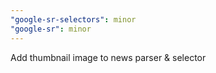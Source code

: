 ```yaml
---
"google-sr-selectors": minor
"google-sr": minor
---
```


Add thumbnail image to news parser & selector
